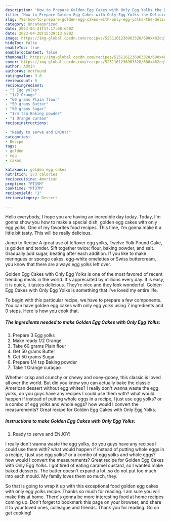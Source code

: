 ```yaml
---
description: "How to Prepare Golden Egg Cakes with Only Egg Yolks the Delicious"
title: "How to Prepare Golden Egg Cakes with Only Egg Yolks the Delicious"
slug: 792-how-to-prepare-golden-egg-cakes-with-only-egg-yolks-the-delicious
category: Uncategorized
date: 2023-04-21T17:17:08.649Z
date: 2023-04-20T15:39:13.878Z
image: https://img-global.cpcdn.com/recipes/5251161236963328/680x482cq70/golden-egg-cakes-with-only-egg-yolks-recipe-main-photo.jpg
hideToc: false
enableToc: true
enableTocContent: false
thumbnail: https://img-global.cpcdn.com/recipes/5251161236963328/680x482cq70/golden-egg-cakes-with-only-egg-yolks-recipe-main-photo.jpg
cover: https://img-global.cpcdn.com/recipes/5251161236963328/680x482cq70/golden-egg-cakes-with-only-egg-yolks-recipe-main-photo.jpg
author: Admin
authorAv: notfound
ratingvalue: 3.8
reviewcount: 6
recipeingredient:
- "3 Egg yolks"
- "1/2 Orange"
- "60 grams Plain flour"
- "50 grams Butter"
- "50 grams Sugar"
- "1/4 tsp Baking powder"
- "1 Orange curaao"
recipeinstructions:

- "Ready to serve and ENJOY!"
categories:
- Recipe
tags:
- golden
- egg
- cakes

katakunci: golden egg cakes 
nutrition: 273 calories
recipecuisine: American
preptime: "PT35M"
cooktime: "PT37M"
recipeyield: "1"
recipecategory: Dessert

---
```



Hello everybody, I hope you are having an incredible day today. Today, I'm gonna show you how to make a special dish, golden egg cakes with only egg yolks. One of my favorites food recipes. This time, I'm gonna make it a little bit tasty. This will be really delicious.

Jump to Recipe A great use of leftover egg yolks, Twelve Yolk Pound Cake, is golden and tender. Sift together twice: flour, baking powder, and salt. Gradually add sugar, beating after each addition. If you like to make meringues or sponge cakes, egg-white omelettes or Swiss buttercream, you know that there are always egg yolks left over.

Golden Egg Cakes with Only Egg Yolks is one of the most favored of recent trending meals in the world. It's appreciated by millions every day. It is easy, it is quick, it tastes delicious. They're nice and they look wonderful. Golden Egg Cakes with Only Egg Yolks is something that I've loved my entire life.


To begin with this particular recipe, we have to prepare a few components. You can have golden egg cakes with only egg yolks using 7 ingredients and 0 steps. Here is how you cook that.

<!--inarticleads1-->

##### The ingredients needed to make Golden Egg Cakes with Only Egg Yolks:

1. Prepare 3 Egg yolks
1. Make ready 1/2 Orange
1. Take 60 grams Plain flour
1. Get 50 grams Butter
1. Get 50 grams Sugar
1. Prepare 1/4 tsp Baking powder
1. Take 1 Orange curaçao


Whether crisp and crunchy or chewy and ooey-gooey, this classic is loved all over the world. But did you know you can actually bake the classic American dessert without egg whites? I really don&#39;t wanna waste the egg yolks, do you guys have any recipes I could use them with? what would happen if instead of putting whole eggs in a recipe, I just use egg yolks? or a combo of egg yolks and whole eggs? how would I convert the measurements? Great recipe for Golden Egg Cakes with Only Egg Yolks. 

<!--inarticleads2-->

##### Instructions to make Golden Egg Cakes with Only Egg Yolks:


1. Ready to serve and ENJOY!

I really don&#39;t wanna waste the egg yolks, do you guys have any recipes I could use them with? what would happen if instead of putting whole eggs in a recipe, I just use egg yolks? or a combo of egg yolks and whole eggs? how would I convert the measurements? Great recipe for Golden Egg Cakes with Only Egg Yolks. I got tired of eating caramel custard, so I wanted make baked desserts. The batter doesn&#39;t expand a lot, so do not put too much into each mould. My family loves them so much, they. 

So that is going to wrap it up with this exceptional food golden egg cakes with only egg yolks recipe. Thanks so much for reading. I am sure you will make this at home. There's gonna be more interesting food at home recipes coming up. Don't forget to bookmark this page on your browser, and share it to your loved ones, colleague and friends. Thank you for reading. Go on get cooking!
